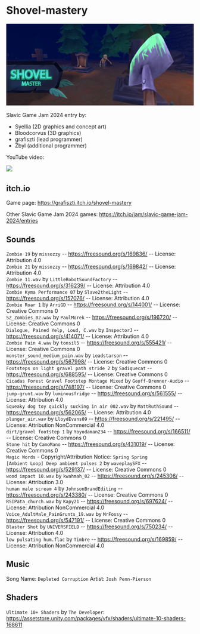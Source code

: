 # Shovel-mastery

![PromoScreen](./Promo/PromoScreen.png)

Slavic Game Jam 2024 entry by:

- Syellia (2D graphics and concept art)
- Bloodcorvus (3D graphics)
- grafiszti (lead programmer)
- Zbyl (additional programmer)

YouTube video:

[![](https://img.youtube.com/vi/MM50icRgMqM/hqdefault.jpg)](https://www.youtube.com/watch?v=MM50icRgMqM)

## itch.io

Game page: https://grafiszti.itch.io/shovel-mastery

Other Slavic Game Jam 2024 games: https://itch.io/jam/slavic-game-jam-2024/entries

## Sounds

`Zombie 19` by `missozzy` -- https://freesound.org/s/169836/ -- License: Attribution 4.0  
`Zombie 21` by `missozzy` -- https://freesound.org/s/169842/ -- License: Attribution 4.0  
`Zombie_11.wav` by `LittleRobotSoundFactory` -- https://freesound.org/s/316239/ -- License: Attribution 4.0  
`Zombie Kyma Performance 07` by `Slave2theLight` -- https://freesound.org/s/157076/ -- License: Attribution 4.0  
`Zombie Roar 1` by `ArriGD` -- https://freesound.org/s/144001/ -- License: Creative Commons 0  
`SZ_Zombies_02.wav` by `PaulMorek` -- https://freesound.org/s/196720/ -- License: Creative Commons 0  
`Dialogue, Pained Yelp, Loud, C.wav` by `InspectorJ` -- https://freesound.org/s/414071/ -- License: Attribution 4.0  
`Zombie Pain 4.wav` by `tonsil5` -- https://freesound.org/s/555421/ -- License: Creative Commons 0  
`monster_sound_medium_pain.wav` by `Leadstarson` -- https://freesound.org/s/567998/ -- License: Creative Commons 0  
`Footsteps on light gravel path stride 2` by `Sadiquecat` -- https://freesound.org/s/688595/ -- License: Creative Commons 0  
`Cicadas Forest Gravel Footstep Montage Mixed` by `Geoff-Bremner-Audio` -- https://freesound.org/s/748197/ -- License: Creative Commons 0  
`jump-grunt.wav` by `luminousfridge` -- https://freesound.org/s/561555/ -- License: Attribution 4.0  
`Squeaky dog toy quickly sucking in air 002.wav` by `MattRuthSound` -- https://freesound.org/s/562065/ -- License: Attribution 4.0  
`plunger_air.wav` by `LloydEvans09` -- https://freesound.org/s/221495/ -- License: Attribution NonCommercial 4.0  
`dirt/gravel footstep 1` by `Yoyodaman234` -- https://freesound.org/s/166511/ -- License: Creative Commons 0  
`Stone hit` by `CamoMano` -- https://freesound.org/s/431019/ -- License: Creative Commons 0  
`Magic Words` - Copyright/Attribution Notice: `Spring Spring`  
`[Ambient Loop] Deep ambient pulses 2` by `waveplaySFX` -- https://freesound.org/s/529137/ -- License: Creative Commons 0  
`wood impact 10.wav` by `kwahmah_02` -- https://freesound.org/s/245306/ -- License: Attribution 3.0  
`human male scream 4` by `JohnsonBrandEditing` -- https://freesound.org/s/243380/ -- License: Creative Commons 0  
`RSIPata_church.wav` by `Kapy21` -- https://freesound.org/s/697624/ -- License: Attribution NonCommercial 4.0  
`Voice_AdultMale_PainGrunts_19.wav` by `MrFossy` -- https://freesound.org/s/547191/ -- License: Creative Commons 0  
`Blaster Shot` by `UNIVERSFIELD` -- https://freesound.org/s/750234/ -- License: Attribution 4.0  
`low pulsating hum.flac` by `Timbre` -- https://freesound.org/s/169859/ -- License: Attribution NonCommercial 4.0  

## Music

Song Name: `Depleted Corruption` Artist: `Josh Penn-Pierson`

## Shaders

`Ultimate 10+ Shaders` by `The Developer`: https://assetstore.unity.com/packages/vfx/shaders/ultimate-10-shaders-168611

